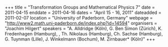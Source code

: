 +++
title = "Transformation Groups and Mathematical Physics 7"
date = 2011-04-15
enddate = 2011-04-16
dates = "April 15 - 16, 2011"
dateadded = 2011-02-07
location = "University of Paderborn, Germany"
webpage = "http://www2.math.uni-paderborn.de/index.php?id=14594"
organisers = "Joachim Hilgert"
speakers = "A. Alldridge (Köln), G. Ben Simon (Zürich), K. Fredenhagen (Hamburg), , Th. Nikolaus (Hamburg), Ch. Sachse (Hamburg), G. Tuynman (Lille), J. Winkelmann (Bochum), M. Zirnbauer* (Köln)"
+++
